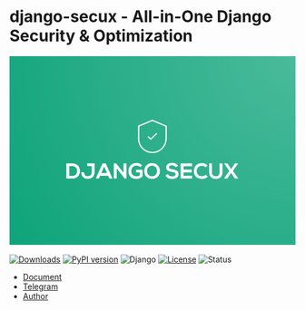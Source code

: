 # django-secux - All-in-One Django Security & Optimization

![django-secux](https://raw.githubusercontent.com/xo-aria/django-secux/refs/heads/main/django-secux.png)

[![Downloads](https://pepy.tech/badge/django-secux)](https://pepy.tech/project/django-secux)
[![PyPI version](https://img.shields.io/pypi/v/django-secux.svg)](https://pypi.org/project/django-secux/)
![Django](https://img.shields.io/badge/Django-3.2%20|%204.2%20|%205.0-green?logo=django)
[![License](https://img.shields.io/github/license/xo-aria/django-secux)](https://github.com/xo-aria/django-secux/blob/main/LICENSE)
![Status](https://img.shields.io/badge/status-active-brightgreen)

- [Document](https://xo-aria.github.io/django-secux/doc/) 
- [Telegram](https://t.me/xo_community_dev)
- [Author](https://t.me/ghanon_dar)
